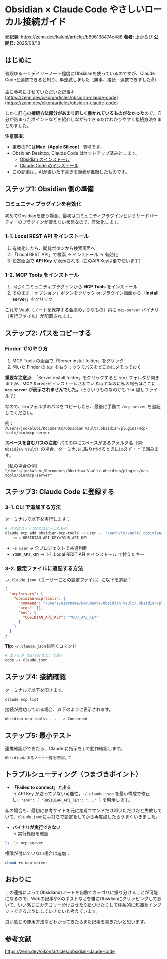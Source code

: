 # Obsidian × Claude Code やさしいローカル接続ガイド

**元記事:** https://zenn.dev/kalubi/articles/b696138474c488
**著者:** 上かるび
**公開日:** 2025/08/18

## はじめに

普段ゆる〜くデイリーノート程度にObsidianを使っているのですが、Claude Codeと連携できると知り、早速試しました（無事、接続・連携できました✌️）

主に参考にさせていただいた記事↓  
[https://zenn.dev/oikon/articles/obsidian-claude-code](https://zenn.dev/oikon/articles/obsidian-claude-code)

しかし肝心の**接続方法部分があまり詳しく書かれているものがなかった**ので、自分が詰まったポイントなどを紹介しながらできるだけわかりやすく接続方法をまとめました。

**注意事項:**
- 筆者のPCは**Mac（Apple Silicon）** 環境です。
- Obsidian Desktop, Claude Code はセットアップ済みとします。
  - [Obsidian のインストール](https://help.obsidian.md/install)
  - [Claude Code のインストール](https://docs.anthropic.com/ja/docs/claude-code/overview)
- この記事は、AIが書いた下書きを筆者が推敲したものです。

## ステップ1: Obsidian 側の準備

### コミュニティプラグインを有効化

初めてObsidianを使う場合、最初はコミュニティプラグインというサードパーティーのプラグインが使えない状態なので、有効化します。

### 1-1. Local REST API をインストール

1. 有効化したら、閲覧ボタンから検索画面へ
2. 「Local REST API」で検索 → インストール → 有効化
3. 設定画面で **API Key** が表示される（このAPI Keyは後で使います）

### 1-2. MCP Tools をインストール

1. 同じくコミュニティプラグインから **MCP Tools** をインストール
2. そのまま「オプション」ボタンをクリック or プラグイン画面から「**Install server**」をクリック

これで Vault（ノートを保存する金庫のようなもの）内に `mcp-server` バイナリ（実行ファイル）が配置されます。

## ステップ2: パスをコピーする

### Finder でのやり方

1. MCP Tools の画面で「Server install folder」をクリック
2. 開いた Finder の `bin` を右クリックでパスをどこかにメモっておく

**重要な注意点:**
「Server install folder」をクリックすると `bin/` フォルダが開きますが、MCP Serverがインストールされているはずなのに私の場合はここに **`mcp-server` が表示されませんでした。**（そういうものなのかも？or 隠しファイル？）

なので、`bin`フォルダのパスをコピーしたら、最後に手動で `/mcp-server` を追記してください。

例：  
`/Users/jookalubi/Documents/Obsidian Vault/.obsidian/plugins/mcp-tools/bin/mcp-server`

**スペースを含むパスの注意:**
パスの中にスペースがあるフォルダ名（例: `Obsidian Vault`）の場合、ターミナルに貼り付けるときには必ず `" "` で囲みます。

（私の場合の例）  
`"/Users/jookalubi/Documents/Obsidian Vault/.obsidian/plugins/mcp-tools/bin/mcp-server"`

## ステップ3: Claude Code に登録する

### 3-1. CLI で追加する方法

ターミナルで以下を実行します：

```bash
# パスはステップ2でコピーしたもの
claude mcp add obsidian-mcp-tools -s user -- "/path/to/vault/.obsidian/plugins/mcp-tools/bin/mcp-server" \
  --env OBSIDIAN_API_KEY=YOUR_API_KEY
```

- `-s user` → 全プロジェクトで共通利用
- `YOUR_API_KEY` → 1-1. Local REST API をインストール で控えたキー

### 3-2. 設定ファイルに追記する方法

`~/.claude.json`（ユーザーごとの設定ファイル）に以下を追記：

```json
{
  "mcpServers": {
    "obsidian-mcp-tools": {
      "command": "/Users/username/Documents/Obsidian Vault/.obsidian/plugins/mcp-tools/bin/mcp-server",
      "args": [],
      "env": {
        "OBSIDIAN_API_KEY": "YOUR_API_KEY"
      }
    }
  }
}
```

**Tip:** `~/.claude.json`を開くコマンド

```bash
# エディタ（Cursorなど）で開く
code ~/.claude.json
```

## ステップ4: 接続確認

ターミナルで以下を叩きます。

```bash
claude mcp list
```

接続が成功している場合、以下のように表示されます。

```
obsidian-mcp-tools: ... - ✓ Connected
```

## ステップ5: 最小テスト

連携確認ができたら、Claude に指示をして動作確認します。

```bash
Obsidianにあるノート一覧を取得して
```

## トラブルシューティング（つまづきポイント）

- **「Failed to connect」と出る**  
  → API Key が渡っていない可能性。`~/.claude.json` を最小構成で修正し、`"env": { "OBSIDIAN_API_KEY": "..." }` を明示します。

私の場合も、最初に参考サイトを元に接続コマンドだけ叩いただけだと失敗していて、`claude.json`に手打ちで設定をしてから再度試したらうまくいきました。

- **バイナリが実行できない**  
  → 実行権限を確認

```bash
ls -la mcp-server
```

権限が付いていない場合は追加：

```bash
chmod +x mcp-server
```

## おわりに

この連携によってObsidianのノートを自動でカテゴリに振り分けることが可能になるので、Webの記事やXのポストなどを雑にObsidianにクリッピングしておいて、いい感じにカテゴリー分けさせたり紐づけたりして体系的に知識をインプットできるようにしていきたいと考えています。

良い感じの運用方法などわかってきたらまた記事を書きたいと思います。

## 参考文献

https://zenn.dev/oikon/articles/obsidian-claude-code